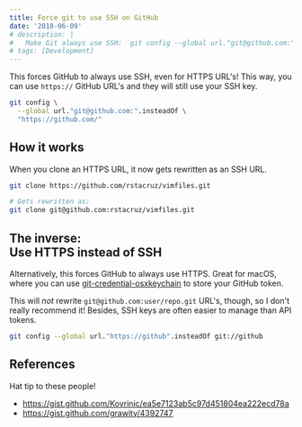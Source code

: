 ```yaml
---
title: Force git to use SSH on GitHub
date: '2018-06-09'
# description: |
#   Make Git always use SSH: `git config --global url."git@github.com:".insteadOf "https://github.com/"`
# tags: [Development]
---
```


This forces GitHub to always use SSH, even for HTTPS URL's! This way, you can use `https://` GitHub URL's and they will still use your SSH key.

```bash
git config \
  --global url."git@github.com:".insteadOf \
  "https://github.com/"
```

<next-block title="What does it do?"></next-block>

## How it works

When you clone an HTTPS URL, it now gets rewritten as an SSH URL.

```bash
git clone https://github.com/rstacruz/vimfiles.git
```

```bash
# Gets rewritten as:
git clone git@github.com:rstacruz/vimfiles.git
```

<next-block title="Here's another neat trick for macOS."></next-block>

## The inverse: <br> Use HTTPS instead of SSH

Alternatively, this forces GitHub to always use HTTPS. Great for macOS, where you can use [git-credential-osxkeychain](https://help.github.com/articles/updating-credentials-from-the-osx-keychain/) to store your GitHub token.

This will _not_ rewrite `git@github.com:user/repo.git` URL's, though, so I don't really recommend it! Besides, SSH keys are often easier to manage than API tokens.

```bash
git config --global url."https://github".insteadOf git://github
```

## References

Hat tip to these people!

- <https://gist.github.com/Kovrinic/ea5e7123ab5c97d451804ea222ecd78a>
- <https://gist.github.com/grawity/4392747>
